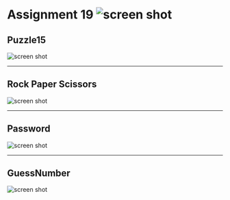 
# Assignment 19 ![screen shot](https://doc.qt.io/qtforpython-6/_static/qtforpython.ico)
 ## **Puzzle15**
![screen shot](https://raw.githubusercontent.com/Mohammadnematizade/Python_Qt/main/session19/img/pazzl19.png)
__________________________________________________________________________________________
 ## **Rock Paper Scissors**
![screen shot](https://raw.githubusercontent.com/Mohammadnematizade/Python_Qt/main/session19/img/rock.png)
__________________________________________________________________________________________
 ## **Password**
![screen shot](https://raw.githubusercontent.com/Mohammadnematizade/Python_Qt/main/session19/img/password.png)
__________________________________________________________________________________________
 ## **GuessNumber**
![screen shot](https://raw.githubusercontent.com/Mohammadnematizade/Python_Qt/main/session19/img/main.png)

